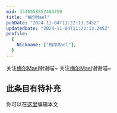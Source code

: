 ```yaml
---
mid: 3546558857480259
title: "梅尔Mael"
pubDate: "2024-11-04T11:22:13.245Z"
updatedDate: "2024-11-04T11:22:13.245Z"
profile:
  {
    Nickname: ["梅尔Mael"],
  }
---
```


关注[梅尔Mael](https://space.bilibili.com/3546558857480259)谢谢喵~ 关注[梅尔Mael](https://space.bilibili.com/3546558857480259)谢谢喵~

## 此条目有待补充
你可以在[这里](https://github.com/Yuhanawa/VTuber.ICU-Content/edit/master/v/梅尔Mael/index.md)编辑本文
